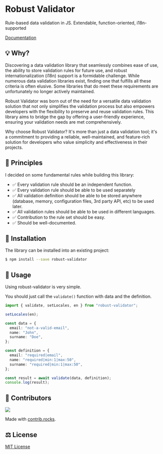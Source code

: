 # Robust Validator

Rule-based data validation in JS. Extendable, function-oriented, i18n-supported

[Documentation](https://validator.axe-api.com/)

## 💡 Why?

Discovering a data validation library that seamlessly combines ease of use, the ability to store validation rules for future use, and robust internationalization (i18n) support is a formidable challenge. While numerous data validation libraries exist, finding one that fulfills all these criteria is often elusive. Some libraries that do meet these requirements are unfortunately no longer actively maintained.

Robust Validator was born out of the need for a versatile data validation solution that not only simplifies the validation process but also empowers developers with the flexibility to preserve and reuse validation rules. This library aims to bridge the gap by offering a user-friendly experience, ensuring your validation needs are met comprehensively.

Why choose Robust Validator? It's more than just a data validation tool; it's a commitment to providing a reliable, well-maintained, and feature-rich solution for developers who value simplicity and effectiveness in their projects.

## 🤞 Principles

I decided on some fundamental rules while building this library:

- ✅︎ Every validation rule should be an independent function.
- ✅︎ Every validation rule should be able to be used separately
- ✅︎ All validation definition should be able to be stored anywhere (database, memory, configuration files, 3rd party API, etc) to be used later.
- ✅︎ All validation rules should be able to be used in different languages.
- ✅︎ Contribution to the rule set should be easy.
- ✅︎ Should be well-documented.

## 🏃 Installation

The library can be installed into an existing project:

```bash
$ npm install --save robust-validator
```

## 💪 Usage

Using robust-validator is very simple.

You should just call the `validate()` function with data and the definition.

```ts
import { validate, setLocales, en } from "robust-validator";

setLocales(en);

const data = {
  email: "not-a-valid-email",
  name: "John",
  surname: "Doe",
};

const definition = {
  email: "required|email",
  name: "required|min:1|max:50",
  surname: "required|min:1|max:50",
};

const result = await validate(data, definition);
console.log(result);
```

## 🤝 Contributors

<a href="https://github.com/axe-api/validator/graphs/contributors">
  <img src="https://contrib.rocks/image?repo=axe-api/validator" />
</a>

Made with [contrib.rocks](https://contrib.rocks).

## ⚖️ License

[MIT License](LICENSE)
